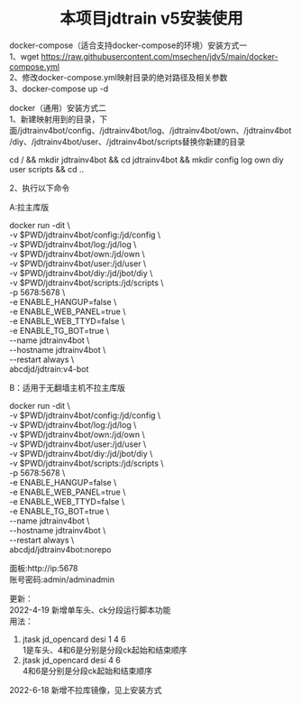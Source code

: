 <h1 align="center">
  本项目jdtrain v5安装使用
</h1>

docker-compose（适合支持docker-compose的环境）安装方式一 \
1、wget https://raw.githubusercontent.com/msechen/jdv5/main/docker-compose.yml \
2、修改docker-compose.yml映射目录的绝对路径及相关参数 \
3、docker-compose up -d 

docker（通用）安装方式二 \
1、新建映射用到的目录，下面/jdtrainv4bot/config、/jdtrainv4bot/log、/jdtrainv4bot/own、/jdtrainv4bot/diy、/jdtrainv4bot/user、/jdtrainv4bot/scripts替换你新建的目录

cd / && mkdir jdtrainv4bot && cd jdtrainv4bot && mkdir config log own diy user scripts && cd ..

2、执行以下命令

A:拉主库版

docker run -dit \ \
-v $PWD/jdtrainv4bot/config:/jd/config \ \
-v $PWD/jdtrainv4bot/log:/jd/log \ \
-v $PWD/jdtrainv4bot/own:/jd/own \ \
-v $PWD/jdtrainv4bot/user:/jd/user \ \
-v $PWD/jdtrainv4bot/diy:/jd/jbot/diy \ \
-v $PWD/jdtrainv4bot/scripts:/jd/scripts \ \
-p 5678:5678 \ \
-e ENABLE_HANGUP=false \ \
-e ENABLE_WEB_PANEL=true \ \
-e ENABLE_WEB_TTYD=false \ \
-e ENABLE_TG_BOT=true \ \
--name jdtrainv4bot \ \
--hostname jdtrainv4bot \ \
--restart always \ \
abcdjd/jdtrain:v4-bot

B：适用于无翻墙主机不拉主库版

docker run -dit \ \
-v $PWD/jdtrainv4bot/config:/jd/config \ \
-v $PWD/jdtrainv4bot/log:/jd/log \ \
-v $PWD/jdtrainv4bot/own:/jd/own \ \
-v $PWD/jdtrainv4bot/user:/jd/user \ \
-v $PWD/jdtrainv4bot/diy:/jd/jbot/diy \ \
-v $PWD/jdtrainv4bot/scripts:/jd/scripts \ \
-p 5678:5678 \ \
-e ENABLE_HANGUP=false \ \
-e ENABLE_WEB_PANEL=true \ \
-e ENABLE_WEB_TTYD=false \ \
-e ENABLE_TG_BOT=true \ \
--name jdtrainv4bot \ \
--hostname jdtrainv4bot \ \
--restart always \ \
abcdjd/jdtrainv4bot:norepo
  
  面板:http://ip:5678 \
  账号密码:admin/adminadmin  
  
更新：\
2022-4-19 新增单车头、ck分段运行脚本功能\
用法：
1. jtask jd_opencard desi 1 4 6    \
   1是车头、4和6是分别是分段ck起始和结束顺序
2. jtask jd_opencard desi 4 6       \
   4和6是分别是分段ck起始和结束顺序

2022-6-18
新增不拉库镜像，见上安装方式
